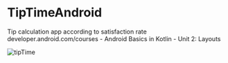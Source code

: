 # TipTimeAndroid
Tip calculation app according to satisfaction rate
<br>
developer.android.com/courses - Android Basics in Kotlin - Unit 2: Layouts
<br>

![tipTime](https://user-images.githubusercontent.com/105887606/174460656-67575312-5037-4837-8d24-337b85268608.gif)
